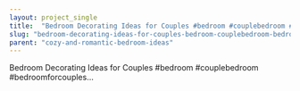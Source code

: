 ```yaml
---
layout: project_single
title:  "Bedroom Decorating Ideas for Couples #bedroom #couplebedroom #bedroomforcouples…"
slug: "bedroom-decorating-ideas-for-couples-bedroom-couplebedroom-bedroomforcouples"
parent: "cozy-and-romantic-bedroom-ideas"
---
```

Bedroom Decorating Ideas for Couples #bedroom #couplebedroom #bedroomforcouples…
